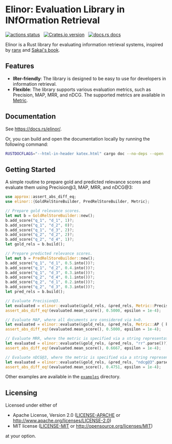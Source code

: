 # Elinor: Evaluation Library in INfOrmation Retrieval

<p align="left">
    <a href="https://github.com/kampersanda/elinor/actions/workflows/ci.yml?query=branch%3Amain"><img src="https://img.shields.io/github/actions/workflow/status/kampersanda/elinor/ci.yml?branch=main&style=flat-square" alt="actions status" /></a>
    &nbsp;
    <a href="https://crates.io/crates/elinor"><img src="https://img.shields.io/crates/v/elinor.svg?style=flat-square" alt="Crates.io version" /></a>
    &nbsp;
    <a href="https://docs.rs/elinor"><img src="https://img.shields.io/badge/docs-latest-blue.svg?style=flat-square" alt="docs.rs docs" /></a>
</p>

Elinor is a Rust library for evaluating information retrieval systems,
inspired by [ranx](https://github.com/AmenRa/ranx) and [Sakai's book](https://www.coronasha.co.jp/np/isbn/9784339024968/).

## Features

- **IRer-friendly**:
  The library is designed to be easy to use for developers in information retrieval.
- **Flexible**:
  The library supports various evaluation metrics, such as Precision, MAP, MRR, and nDCG.
  The supported metrics are available in [Metric](https://docs.rs/elinor/latest/elinor/metrics/enum.Metric.html).

## Documentation

See https://docs.rs/elinor/.

Or, you can build and open the documentation locally
by running the following command:

```sh
RUSTDOCFLAGS="--html-in-header katex.html" cargo doc --no-deps --open
```

## Getting Started

A simple routine to prepare gold and predicted relevance scores
and evaluate them using Precision@3, MAP, MRR, and nDCG@3:

```rust
use approx::assert_abs_diff_eq;
use elinor::{GoldRelStoreBuilder, PredRelStoreBuilder, Metric};

// Prepare gold relevance scores.
let mut b = GoldRelStoreBuilder::new();
b.add_score("q_1", "d_1", 1)?;
b.add_score("q_1", "d_2", 0)?;
b.add_score("q_1", "d_3", 2)?;
b.add_score("q_2", "d_2", 2)?;
b.add_score("q_2", "d_4", 1)?;
let gold_rels = b.build();

// Prepare predicted relevance scores.
let mut b = PredRelStoreBuilder::new();
b.add_score("q_1", "d_1", 0.5.into())?;
b.add_score("q_1", "d_2", 0.4.into())?;
b.add_score("q_1", "d_3", 0.3.into())?;
b.add_score("q_2", "d_4", 0.1.into())?;
b.add_score("q_2", "d_1", 0.2.into())?;
b.add_score("q_2", "d_3", 0.3.into())?;
let pred_rels = b.build();

// Evaluate Precision@3.
let evaluated = elinor::evaluate(&gold_rels, &pred_rels, Metric::Precision { k: 3 })?;
assert_abs_diff_eq!(evaluated.mean_score(), 0.5000, epsilon = 1e-4);

// Evaluate MAP, where all documents are considered via k=0.
let evaluated = elinor::evaluate(&gold_rels, &pred_rels, Metric::AP { k: 0 })?;
assert_abs_diff_eq!(evaluated.mean_score(), 0.5000, epsilon = 1e-4);

// Evaluate MRR, where the metric is specified via a string representation.
let evaluated = elinor::evaluate(&gold_rels, &pred_rels, "rr".parse()?)?;
assert_abs_diff_eq!(evaluated.mean_score(), 0.6667, epsilon = 1e-4);

// Evaluate nDCG@3, where the metric is specified via a string representation.
let evaluated = elinor::evaluate(&gold_rels, &pred_rels, "ndcg@3".parse()?)?;
assert_abs_diff_eq!(evaluated.mean_score(), 0.4751, epsilon = 1e-4);
```

Other examples are available in the [`examples`](https://github.com/kampersanda/elinor/tree/main/examples) directory.

## Licensing

Licensed under either of

- Apache License, Version 2.0
  ([LICENSE-APACHE](LICENSE-APACHE) or http://www.apache.org/licenses/LICENSE-2.0)
- MIT license
  ([LICENSE-MIT](LICENSE-MIT) or http://opensource.org/licenses/MIT)

at your option.
